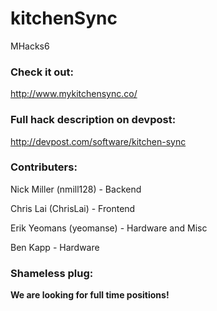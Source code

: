 # kitchenSync
MHacks6

### Check it out:
http://www.mykitchensync.co/

### Full hack description on devpost:
http://devpost.com/software/kitchen-sync

### Contributers:
<p>Nick Miller (nmill128)      - Backend</p>
<p>Chris Lai (ChrisLai)        - Frontend</p>
<p>Erik Yeomans (yeomanse)     - Hardware and Misc</p>
<p>Ben Kapp                    - Hardware</p>


### Shameless plug:
**We are looking for full time positions!**
